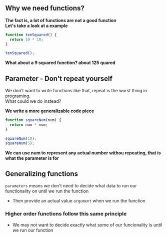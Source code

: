 ## Why we need functions?
**The fact is, a lot of functions are not a good function  
Let's take a look at a example**

```js
function tenSquared() {
  return 10 * 10;
}

tenSquared();
```

**What about a 9 squared function? about 125 quared**

## Parameter - Don't repeat yourself
We don't want to write functions like that, repeat is the worst thing in programing.  
What could we do instead?  

**We write a more generalizable code piece**

```js
function squareNum(num) {
  return num * num;
}

squareNum(10);
squareNum(5);
```

**We can use num to represent any actual number withou repeating, that is what the parameter is for**

## Generalizing functions
`parameters` means we don't need to decide what data to run our functionality on until we run the function
- Then provide an actual value `argument` when we run the function   

### Higher order functions follow this same principle
- We may not want to decide exactly what some of our funcionality is until we run our function
